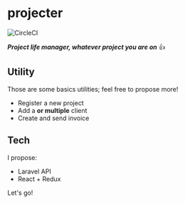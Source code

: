 # projecter 
![CircleCI](https://circleci.com/gh/Alexandrehebertvincent/projecter.svg?style=shield)

***Project life manager, whatever project you are on*** 👍

## Utility
Those are some basics utilities; feel free to propose more!
* Register a new project
* Add a **or multiple** client
* Create and send invoice

## Tech
I propose:
* Laravel API
* React + Redux

Let's go!
